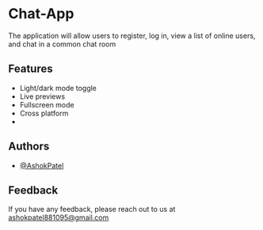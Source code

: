 # Chat-App

The application will allow users to register, log in, view a list of online users, and chat in a common chat room

## Features

- Light/dark mode toggle
- Live previews
- Fullscreen mode
- Cross platform
-

## Authors

- [@AshokPatel](https://github.com/Ashokpatel8090)

## Feedback

If you have any feedback, please reach out to us at ashokpatel881095@gmail.com
